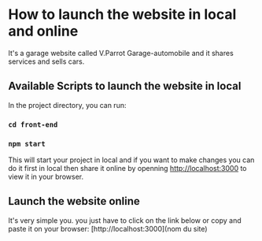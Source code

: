 # How to launch the website in local and online

It's a garage website called V.Parrot Garage-automobile and it shares services and sells cars.

## Available Scripts to launch the website in local

In the project directory, you can run:

### `cd front-end`
### `npm start`

This will start your project in local and if you want to make changes you can do it first in local then share it online by openning 
[http://localhost:3000](http://localhost:3000) to view it in your browser.

## Launch the website online

It's very simple you. you just have to click on the link below or copy and paste it on your browser: 
[http://localhost:3000](nom du site)
